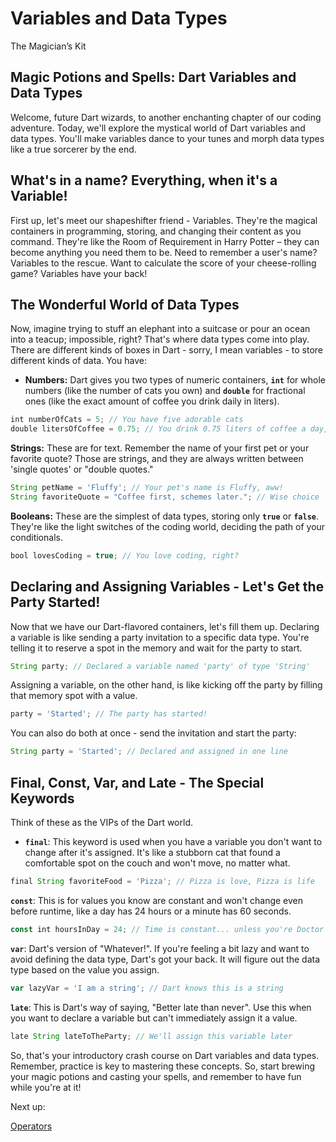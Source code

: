 # Variables and Data Types

The Magician’s Kit

## **Magic Potions and Spells: Dart Variables and Data Types**

Welcome, future Dart wizards, to another enchanting chapter of our coding adventure. Today, we'll explore the mystical world of Dart variables and data types. You'll make variables dance to your tunes and morph data types like a true sorcerer by the end.

## **What's in a name? Everything, when it's a Variable!**

First up, let's meet our shapeshifter friend - Variables. They're the magical containers in programming, storing, and changing their content as you command. They're like the Room of Requirement in Harry Potter – they can become anything you need them to be. Need to remember a user's name? Variables to the rescue. Want to calculate the score of your cheese-rolling game? Variables have your back!

## **The Wonderful World of Data Types**

Now, imagine trying to stuff an elephant into a suitcase or pour an ocean into a teacup; impossible, right? That's where data types come into play. There are different kinds of boxes in Dart - sorry, I mean variables - to store different kinds of data. You have:

- **Numbers:** Dart gives you two types of numeric containers, **`int`** for whole numbers (like the number of cats you own) and **`double`** for fractional ones (like the exact amount of coffee you drink daily in liters).

```jsx
int numberOfCats = 5; // You have five adorable cats
double litersOfCoffee = 0.75; // You drink 0.75 liters of coffee a day, cheers!
```

**Strings:** These are for text. Remember the name of your first pet or your favorite quote? Those are strings, and they are always written between 'single quotes' or "double quotes."

```jsx
String petName = 'Fluffy'; // Your pet's name is Fluffy, aww!
String favoriteQuote = "Coffee first, schemes later."; // Wise choice
```

**Booleans:** These are the simplest of data types, storing only **`true`** or **`false`**. They're like the light switches of the coding world, deciding the path of your conditionals.

```jsx
bool lovesCoding = true; // You love coding, right?
```

## **Declaring and Assigning Variables - Let's Get the Party Started!**

Now that we have our Dart-flavored containers, let's fill them up. Declaring a variable is like sending a party invitation to a specific data type. You're telling it to reserve a spot in the memory and wait for the party to start.

```jsx
String party; // Declared a variable named 'party' of type 'String'
```

Assigning a variable, on the other hand, is like kicking off the party by filling that memory spot with a value.

```jsx
party = 'Started'; // The party has started!
```

You can also do both at once - send the invitation and start the party:

```jsx
String party = 'Started'; // Declared and assigned in one line
```

## **Final, Const, Var, and Late - The Special Keywords**

Think of these as the VIPs of the Dart world.

- **`final`**: This keyword is used when you have a variable you don't want to change after it's assigned. It's like a stubborn cat that found a comfortable spot on the couch and won't move, no matter what.

```jsx
final String favoriteFood = 'Pizza'; // Pizza is love, Pizza is life
```

**`const`**: This is for values you know are constant and won't change even before runtime, like a day has 24 hours or a minute has 60 seconds.

```jsx
const int hoursInDay = 24; // Time is constant... unless you're Doctor Who
```

**`var`**: Dart's version of "Whatever!". If you're feeling a bit lazy and want to avoid defining the data type, Dart's got your back. It will figure out the data type based on the value you assign.

```jsx
var lazyVar = 'I am a string'; // Dart knows this is a string
```

**`late`**: This is Dart's way of saying, "Better late than never". Use this when you want to declare a variable but can't immediately assign it a value.

```jsx
late String lateToTheParty; // We'll assign this variable later
```

So, that's your introductory crash course on Dart variables and data types. Remember, practice is key to mastering these concepts. So, start brewing your magic potions and casting your spells, and remember to have fun while you're at it!

Next up:

[Operators](Operators%20e3d1d0124bb548c38777fff4c7cae352.md)
